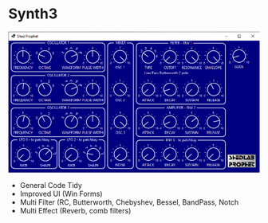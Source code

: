 # Synth3

![Synth Screengrab](https://raw.githubusercontent.com/BertyBasset/Synth3/master/UI/SP1.png?token=GHSAT0AAAAAABXY3WEFPRKNC25QWOHBMGCEY2G45IA)

- General Code Tidy
- Improved UI (Win Forms)
- Multi Filter (RC, Butterworth, Chebyshev, Bessel, BandPass, Notch
- Multi Effect (Reverb, comb filters)

